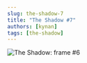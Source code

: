 ```yaml
---
slug: the-shadow-7
title: "The Shadow #7"
authors: [kynan]
tags: [the-shadow]
---
```


![The Shadow: frame #6](/img/stories/the-shadow/006.png)
